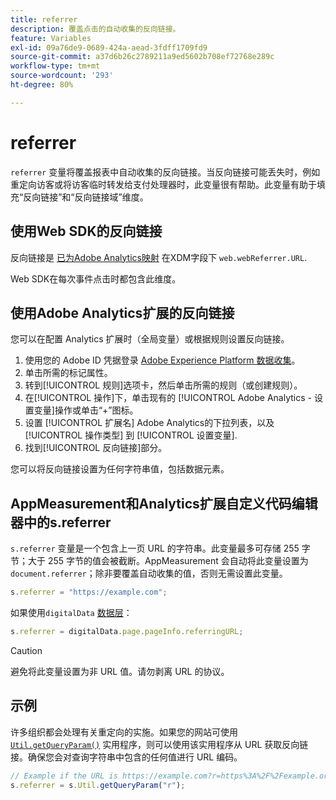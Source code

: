 ```yaml
---
title: referrer
description: 覆盖点击的自动收集的反向链接。
feature: Variables
exl-id: 09a76de9-0689-424a-aead-3fdff1709fd9
source-git-commit: a37d6b26c2789211a9ed5602b708ef72768e289c
workflow-type: tm+mt
source-wordcount: '293'
ht-degree: 80%

---
```


# referrer

`referrer` 变量将覆盖报表中自动收集的反向链接。当反向链接可能丢失时，例如重定向访客或将访客临时转发给支付处理器时，此变量很有帮助。此变量有助于填充“反向链接”和“反向链接域”维度。

## 使用Web SDK的反向链接

反向链接是 [已为Adobe Analytics映射](https://experienceleague.adobe.com/docs/analytics/implementation/aep-edge/variable-mapping.html) 在XDM字段下 `web.webReferrer.URL`.

Web SDK在每次事件点击时都包含此维度。

## 使用Adobe Analytics扩展的反向链接

您可以在配置 Analytics 扩展时（全局变量）或根据规则设置反向链接。

1. 使用您的 Adobe ID 凭据登录 [Adobe Experience Platform 数据收集](https://experience.adobe.com/data-collection)。
2. 单击所需的标记属性。
3. 转到[!UICONTROL 规则]选项卡，然后单击所需的规则（或创建规则）。
4. 在[!UICONTROL 操作]下，单击现有的 [!UICONTROL Adobe Analytics - 设置变量]操作或单击“+”图标。
5. 设置 [!UICONTROL 扩展名] Adobe Analytics的下拉列表，以及 [!UICONTROL 操作类型] 到 [!UICONTROL 设置变量].
6. 找到[!UICONTROL 反向链接]部分。

您可以将反向链接设置为任何字符串值，包括数据元素。

## AppMeasurement和Analytics扩展自定义代码编辑器中的s.referrer

`s.referrer` 变量是一个包含上一页 URL 的字符串。此变量最多可存储 255 字节；大于 255 字节的值会被截断。AppMeasurement 会自动将此变量设置为 `document.referrer`；除非要覆盖自动收集的值，否则无需设置此变量。

```js
s.referrer = "https://example.com";
```

如果使用`digitalData` [数据层](../../prepare/data-layer.md)：

```js
s.referrer = digitalData.page.pageInfo.referringURL;
```

>[!CAUTION]
>
>避免将此变量设置为非 URL 值。请勿剥离 URL 的协议。

## 示例

许多组织都会处理有关重定向的实施。如果您的网站可使用 [`Util.getQueryParam()`](../functions/util-getqueryparam.md) 实用程序，则可以使用该实用程序从 URL 获取反向链接。确保您会对查询字符串中包含的任何值进行 URL 编码。

```js
// Example if the URL is https://example.com?r=https%3A%2F%2Fexample.org
s.referrer = s.Util.getQueryParam("r");
```
